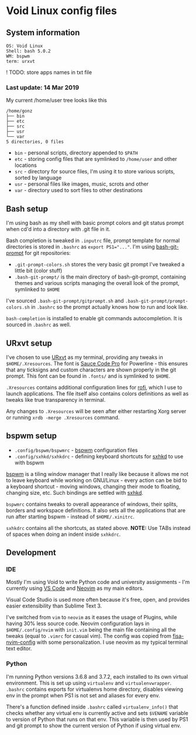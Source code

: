 # Void Linux config files

##  System information

```
OS: Void Linux
Shell: bash 5.0.2
WM: bspwm
term: urxvt
```
! TODO: store apps names in txt file
### Last update: 14 Mar 2019

My current /home/user tree looks like this
```
/home/gonz
├── bin
├── etc
├── src
├── usr
└── var
5 directories, 0 files
```

* `bin` - personal scripts, directory appended to ```$PATH``` 
* `etc` - storing config files that are symlinked to ```/home/user``` and other locations
* `src` - directory for source files, I'm using it to store various scripts, sorted by language
* `usr` - personal files like images, music, scrots and other
* `var` - directory used to sort files to other destinations

## Bash setup
I'm using bash as my shell with basic prompt colors and git status prompt when cd'd into a directory with .git file in it.

Bash completion is tweaked in `.inputrc` file, prompt template for normal directories is stored in `.bashrc` as `export PS1="..."`.
I'm using [bash-git-prompt](https://github.com/magicmonty/bash-git-prompt) for git repositories:

* `.git-prompt-colors.sh` stores the very basic git prompt I've tweaked a little bit (color stuff)
* `.bash-git-prompt/` is the main directory of bash-git-prompt, containing themes and various scripts managing the overall look of the prompt, symlinked to `$HOME`

I've sourced `.bash-git-prompt/gitprompt.sh` and `.bash-git-prompt/prompt-colors.sh` in `.bashrc` so the prompt actually knows how to run and look like.

`bash-completion` is installed to enable git commands autocompletion. It is sourced in `.bashrc` as well.

## URxvt setup
I've chosen to use [URxvt](https://wiki.archlinux.org/index.php/rxvt-unicode) as my terminal, providing any tweaks in `$HOME/.Xresources`. The font is [Sauce Code Pro](https://github.com/ryanoasis/nerd-fonts/tree/master/patched-fonts/SourceCodePro) for Powerline - this ensures that any ticksigns and custom characters are shown properly in the git prompt. This font can be found in `.fonts/` and is symlinked to `$HOME`.

`.Xresources` contains additional configuration lines for [rofi](https://github.com/DaveDavenport/rofi), which I use to launch applications. The file itself also contains colors definitions as well as tweaks like true transparency in terminal.

Any changes to `.Xresources` will be seen after either restarting Xorg server or running `xrdb -merge .Xresources` command. 


## bspwm setup
* `.config/bspwm/bspwmrc` - [bspwm](https://github.com/baskerville/bspwm) configuration files
* `.config/sxhkd/sxhkdrc` - defining keyboard shortcuts for [sxhkd](https://github.com/baskerville/sxhkd) to use with bspwm

[bspwm](https://github.com/baskerville/bspwm) is a tiling window manager that I really like because it allows me not to leave keyboard while working on GNU/Linux - every action can be bid to a keyboard shortcut - moving windows, changing their mode to floating, changing size, etc. Such bindings are settled with [sxhkd](https://github.com/baskerville/sxhkd).

`bspwmrc` contains tweaks to overall appearance of windows, their splits, borders and workspace definitions. It also sets all the applications that are run after starting bspwm - instead of `$HOME/.xinitrc`.

`sxhkdrc` contains all the shortcuts, as stated above. **NOTE:** Use TABs instead of spaces when doing an indent inside `sxhkdrc`.

## Development

### IDE
Mostly I'm using Void to write Python code and university assignments - I'm currently using [VS Code](https://github.com/Microsoft/vscode) and [Neovim](https://github.com/neovim/neovim) as my main editors.

Visual Code Studio is used more often because it's free, open, and provides easier extensibility than Sublime Text 3.

I've switched from `vim` to `neovim` as it eases the usage of Plugins, while having 30% less source code. Neovim configuration lays in `$HOME/.config/nvim` with `init.vim` being the main file containing all the tweaks (equal to `.vimrc` for casual vim). The config was copied from [fisa-nvim-config](http://nvim.fisadev.com/) with some personalization. I use neovim as my typical terminal text editor.

### Python
I'm running Python versions 3.6.8 and 3.7.2, each installed to its own virtual environment. This is set up using `virtualenv` and `virtualenvwrapper`.
`.bashrc` contains exports for virtualenvs home directory, disables viewing env in the prompt when PS1 is not set and aliases for every env. 

There's a function defined inside `.bashrc` called `virtualenv_info()` that checks whether any virtual env is currently active and sets `$VENAME` variable to version of Python that runs on that env. This variable is then used by PS1 and git prompt to show the current version of Python if using virtual env.
